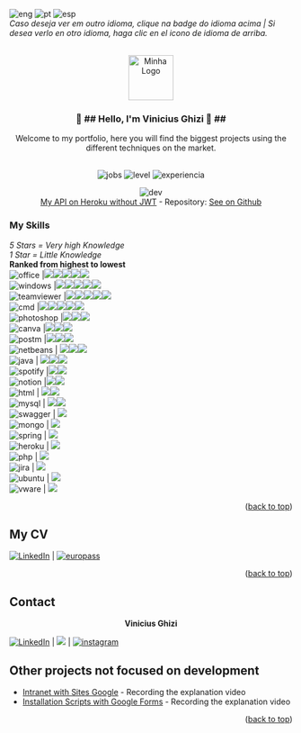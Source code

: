  ![eng] ![pt] ![esp]
 <br>
*Caso deseja ver em outro idioma, clique na badge do idioma acima | 
Si desea verlo en otro idioma, haga clic en el icono de idioma de arriba.*
<br/>
<div id="top"></div>

<!-- PROJECT LOGO -->

<br />
<div align="center">
  <a href="https://github.com/viniciusghizi">
    <img src="https://viniciusghizi.files.wordpress.com/2022/07/industrias_timmerman_logo__5_-removebg-preview.png?w=500" alt="Minha Logo" width="80" height="80">
  </a>

<h3 align="center">👋 ##  Hello, I'm  Vinicius Ghizi  🍫 ##</h3>

  <p align="center">
 Welcome to my portfolio, here you will find the biggest projects using the different techniques on the market.    <br />
    <br />
    
![jobs] ![level] ![experiencia]
    
 ![dev]
    <a href="https://linguagemapialura.herokuapp.com/linguagens"><br/>My API on Heroku without JWT</a> - Repository: [See on Github](https://github.com/viniciusghizi/linguagemAPIalura)
	    
</div> 


### My Skills
 *5 Stars = Very high Knowledge<br/>
1 Star = Little Knowledge*<br/>
**Ranked from highest to lowest**
 <br/>![office] |<img src="https://viniciusghizi.files.wordpress.com/2022/08/285661_star_icon.png?resize=30,30" ><img src="https://viniciusghizi.files.wordpress.com/2022/08/285661_star_icon.png?resize=30,30" ><img src="https://viniciusghizi.files.wordpress.com/2022/08/285661_star_icon.png?resize=30,30" ><img src="https://viniciusghizi.files.wordpress.com/2022/08/285661_star_icon.png?resize=30,30" ><img src="https://viniciusghizi.files.wordpress.com/2022/08/285661_star_icon.png?resize=30,30" >
 <br/>![windows] |<img src="https://viniciusghizi.files.wordpress.com/2022/08/285661_star_icon.png?resize=30,30" ><img src="https://viniciusghizi.files.wordpress.com/2022/08/285661_star_icon.png?resize=30,30" ><img src="https://viniciusghizi.files.wordpress.com/2022/08/285661_star_icon.png?resize=30,30" ><img src="https://viniciusghizi.files.wordpress.com/2022/08/285661_star_icon.png?resize=30,30" ><img src="https://viniciusghizi.files.wordpress.com/2022/08/285661_star_icon.png?resize=30,30" >
 <br/>![teamviewer] |<img src="https://viniciusghizi.files.wordpress.com/2022/08/285661_star_icon.png?resize=30,30" ><img src="https://viniciusghizi.files.wordpress.com/2022/08/285661_star_icon.png?resize=30,30" ><img src="https://viniciusghizi.files.wordpress.com/2022/08/285661_star_icon.png?resize=30,30" ><img src="https://viniciusghizi.files.wordpress.com/2022/08/285661_star_icon.png?resize=30,30" ><img src="https://viniciusghizi.files.wordpress.com/2022/08/285661_star_icon.png?resize=30,30" >
 <br/>![cmd] |<img src="https://viniciusghizi.files.wordpress.com/2022/08/285661_star_icon.png?resize=30,30" ><img src="https://viniciusghizi.files.wordpress.com/2022/08/285661_star_icon.png?resize=30,30" ><img src="https://viniciusghizi.files.wordpress.com/2022/08/285661_star_icon.png?resize=30,30" ><img src="https://viniciusghizi.files.wordpress.com/2022/08/285661_star_icon.png?resize=30,30" ><img src="https://viniciusghizi.files.wordpress.com/2022/08/285661_star_icon.png?resize=30,30" >
<br/>![photoshop] |<img src="https://viniciusghizi.files.wordpress.com/2022/08/285661_star_icon.png?resize=30,30" ><img src="https://viniciusghizi.files.wordpress.com/2022/08/285661_star_icon.png?resize=30,30" ><img src="https://viniciusghizi.files.wordpress.com/2022/08/285661_star_icon.png?resize=30,30" >
 <br/>![canva] |<img src="https://viniciusghizi.files.wordpress.com/2022/08/285661_star_icon.png?resize=30,30" ><img src="https://viniciusghizi.files.wordpress.com/2022/08/285661_star_icon.png?resize=30,30" ><img src="https://viniciusghizi.files.wordpress.com/2022/08/285661_star_icon.png?resize=30,30" >
 <br/>![postm] |<img src="https://viniciusghizi.files.wordpress.com/2022/08/285661_star_icon.png?resize=30,30" ><img src="https://viniciusghizi.files.wordpress.com/2022/08/285661_star_icon.png?resize=30,30" ><img src="https://viniciusghizi.files.wordpress.com/2022/08/285661_star_icon.png?resize=30,30" >
 <br/>![netbeans] | <img src="https://viniciusghizi.files.wordpress.com/2022/08/285661_star_icon.png?resize=30,30" ><img src="https://viniciusghizi.files.wordpress.com/2022/08/285661_star_icon.png?resize=30,30" ><img src="https://viniciusghizi.files.wordpress.com/2022/08/285661_star_icon.png?resize=30,30" >
<br/>![java] | <img src="https://viniciusghizi.files.wordpress.com/2022/08/285661_star_icon.png?resize=30,30" ><img src="https://viniciusghizi.files.wordpress.com/2022/08/285661_star_icon.png?resize=30,30" ><img src="https://viniciusghizi.files.wordpress.com/2022/08/285661_star_icon.png?resize=30,30" >
 <br/>![spotify] |<img src="https://viniciusghizi.files.wordpress.com/2022/08/285661_star_icon.png?resize=30,30" ><img src="https://viniciusghizi.files.wordpress.com/2022/08/285661_star_icon.png?resize=30,30" >
 <br/>![notion] |<img src="https://viniciusghizi.files.wordpress.com/2022/08/285661_star_icon.png?resize=30,30" ><img src="https://viniciusghizi.files.wordpress.com/2022/08/285661_star_icon.png?resize=30,30" >
<br/>![html] |  <img src="https://viniciusghizi.files.wordpress.com/2022/08/285661_star_icon.png?resize=30,30" ><img src="https://viniciusghizi.files.wordpress.com/2022/08/285661_star_icon.png?resize=30,30" >
<br/>![mysql] | <img src="https://viniciusghizi.files.wordpress.com/2022/08/285661_star_icon.png?resize=30,30" ><img src="https://viniciusghizi.files.wordpress.com/2022/08/285661_star_icon.png?resize=30,30" >
 <br/>![swagger] | <img src="https://viniciusghizi.files.wordpress.com/2022/08/285661_star_icon.png?resize=30,30" >
 <br/>![mongo] | <img src="https://viniciusghizi.files.wordpress.com/2022/08/285661_star_icon.png?resize=30,30" >
 <br/>![spring] | <img src="https://viniciusghizi.files.wordpress.com/2022/08/285661_star_icon.png?resize=30,30" >
 <br/>![heroku] | <img src="https://viniciusghizi.files.wordpress.com/2022/08/285661_star_icon.png?resize=30,30" >
 <br/>![php] | <img src="https://viniciusghizi.files.wordpress.com/2022/08/285661_star_icon.png?resize=30,30" >
 <br/>![jira] | <img src="https://viniciusghizi.files.wordpress.com/2022/08/285661_star_icon.png?resize=30,30" >
 <br/>![ubuntu] | <img src="https://viniciusghizi.files.wordpress.com/2022/08/285661_star_icon.png?resize=30,30" >
 <br/>![vware] | <img src="https://viniciusghizi.files.wordpress.com/2022/08/285661_star_icon.png?resize=30,30" >

<p align="right">(<a href="#top">back to top</a>)</p>

<!-- GETTING STARTED -->
## My CV

[![LinkedIn][linkedin-shield]][linkedin-url] | [![europass][europass]][europass-url]

<p align="right">(<a href="#top">back to top</a>)</p>

<!-- CONTACT -->
## Contact

<p align="center"> <strong>Vinicius Ghizi </strong> </p> 

[![LinkedIn][linkedin-shield]][linkedin-url] | <a href="mailto:vinighizi@gmail.com"><img src="https://img.shields.io/badge/gmail-%23DD0031.svg?&style=for-the-badge&logo=gmail&logoColor=white"/></a> | [![instagram][instagram]][ig] 

<!-- Others Projects-->
## Other projects not focused on development

 - [Intranet with Sites Google](https://) - Recording the explanation video
 - [Installation Scripts with Google Forms](https://) - Recording the explanation video
<p align="right">(<a href="#top">back to top</a>)</p>

<!-- MARKDOWN LINKS & IMAGES -->
<!-- DEV TOOLS'N'FRAMEWORKS -->
[java]:https://img.shields.io/badge/Java-ED8B00?style=for-the-badge&logo=java&logoColor=white
[netbeans]:https://img.shields.io/badge/apache%20netbeans-1B6AC6?style=for-the-badge&logo=apache%20netbeans%20IDE&logoColor=white
[mongo]:https://img.shields.io/badge/MongoDB-4EA94B?style=for-the-badge&logo=mongodb&logoColor=white
[spring]:https://img.shields.io/badge/Spring_Boot-F2F4F9?style=for-the-badge&logo=spring-boot
[MySQL]:https://img.shields.io/badge/mysql-%2300f.svg?style=for-the-badge&logo=mysql&logoColor=white
[heroku]:https://img.shields.io/badge/Heroku-430098?style=for-the-badge&logo=heroku&logoColor=white
[photoshop]:https://img.shields.io/badge/adobe%20photoshop-%2331A8FF.svg?style=for-the-badge&logo=adobe%20photoshop&logoColor=white
[canva]:https://img.shields.io/badge/Canva-%2300C4CC.svg?style=for-the-badge&logo=Canva&logoColor=white
[php]:https://img.shields.io/badge/php-%23777BB4.svg?style=for-the-badge&logo=php&logoColor=white
[spotify]:https://img.shields.io/badge/Spotify-1ED760?style=for-the-badge&logo=spotify&logoColor=white
[office]:https://img.shields.io/badge/Microsoft_Office-D83B01?style=for-the-badge&logo=microsoft-office&logoColor=white
[ubuntu]:https://img.shields.io/badge/Ubuntu-E95420?style=for-the-badge&logo=ubuntu&logoColor=white
[windows]:https://img.shields.io/badge/Windows-0078D6?style=for-the-badge&logo=windows&logoColor=white
[jira]:https://img.shields.io/badge/jira-%230A0FFF.svg?style=for-the-badge&logo=jira&logoColor=white
[notion]:https://img.shields.io/badge/Notion-%23000000.svg?style=for-the-badge&logo=notion&logoColor=white
[postm]:https://img.shields.io/badge/Postman-FF6C37?style=for-the-badge&logo=postman&logoColor=white
[html]:https://img.shields.io/badge/html5-%23E34F26.svg?style=for-the-badge&logo=html5&logoColor=white
[cmd]:https://img.shields.io/badge/Windows%20Terminalt-%234D4D4D.svg?style=for-the-badge&logo=windows-terminal&logoColor=white
[swagger]:https://img.shields.io/badge/-Swagger-%23Clojure?style=for-the-badge&logo=swagger&logoColor=white
[vware]:https://img.shields.io/badge/VMware-231f20?style=for-the-badge&logo=VMware&logoColor=white
[teamviewer]:https://img.shields.io/badge/TeamViewer-004680.svg?style=for-the-badge&logo=TeamViewer&logoColor=white
[helpdesk]:https://img.shields.io/badge/HelpDesk-FFD000.svg?style=for-the-badge&logo=HelpDesk&logoColor=black
[gtm]:https://img.shields.io/badge/Google%20Tag%20Manager-246FDB.svg?style=for-the-badge&logo=Google-Tag-Manager&logoColor=white
[knowledgebase]:https://img.shields.io/badge/KnowledgeBase-FFD000.svg?style=for-the-badge&logo=KnowledgeBase&logoColor=black
[vbulletin]:https://img.shields.io/badge/vBulletin-184D66.svg?style=for-the-badge&logo=vBulletin&logoColor=white
[livechat]:https://img.shields.io/badge/LiveChat-FFD000.svg?style=for-the-badge&logo=LiveChat&logoColor=black
[pt]:https://img.shields.io/badge/Idioma-Portugu%C3%AAs-important
[eng]:https://img.shields.io/badge/Language-English-important
[esp]:https://img.shields.io/badge/Lengua-Espa%C3%B1ola-important

<!-- Project Status -->
[dev]:https://camo.githubusercontent.com/18185202231435bc1c2003830758e4b9f1567a33602d9d5ed1c73a04f8a44348/687474703a2f2f696d672e736869656c64732e696f2f7374617469632f76313f6c6162656c3d535441545553266d6573736167653d454d253230444553454e564f4c56494d454e544f26636f6c6f723d475245454e267374796c653d666f722d7468652d6261646765


  
<!-- Contacts Markdown -->
[instagram]:https://img.shields.io/badge/Instagram-E4405F?style=for-the-badge&logo=instagram&logoColor=white
[ig]:https://www.instagram.com/viniciusghizi/
[linkedin-shield]: https://img.shields.io/badge/-LinkedIn-black.svg?style=for-the-badge&logo=linkedin&colorB=555
[linkedin-url]: www.linkedin.com/in/vinicius-ghizi-informatica/
[europass]:https://img.shields.io/badge/Europass-CV-informational
[europass-url]:https://viniciusghizi.files.wordpress.com/2022/08/curriculoatualizado082022.pdf

<!-- informativos -->
[jobs]:https://img.shields.io/badge/Looking-Job-red
[level]:https://img.shields.io/badge/DevLevel-beginner-critical
[experiencia]:https://img.shields.io/badge/Experience-8%2B%20Years-critical
